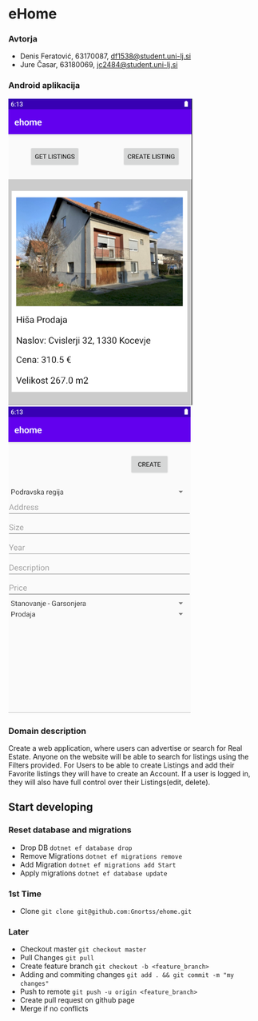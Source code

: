 # eHome

### Avtorja
 - Denis Feratović, 63170087, df1538@student.uni-lj.si
 - Jure Časar, 63180069, jc2484@student.uni-lj.si

### Android aplikacija
![](https://github.com/Gnortss/ehome/blob/master/slika_1.png)
![](https://github.com/Gnortss/ehome/blob/master/slika_2.png)

### Domain description
Create a web application, where users can advertise or search for Real Estate.
Anyone on the website will be able to search for listings using the Filters provided.
For Users to be able to create Listings and add their Favorite listings they will have to
create an Account. If a user is logged in, they will also have full control over their Listings(edit, delete). 

## Start developing

### Reset database and migrations
 - Drop DB ```dotnet ef database drop```
 - Remove Migrations ```dotnet ef migrations remove```
 - Add Migration ```dotnet ef migrations add Start```
 - Apply migrations ```dotnet ef database update```

### 1st Time
 - Clone ```git clone git@github.com:Gnortss/ehome.git```
### Later
 - Checkout master ```git checkout master```
 - Pull Changes ```git pull```
 - Create feature branch ```git checkout -b <feature_branch>```
 - Adding and commiting changes ```git add . && git commit -m "my changes"```
 - Push to remote ```git push -u origin <feature_branch>```
 - Create pull request on github page
 - Merge if no conflicts